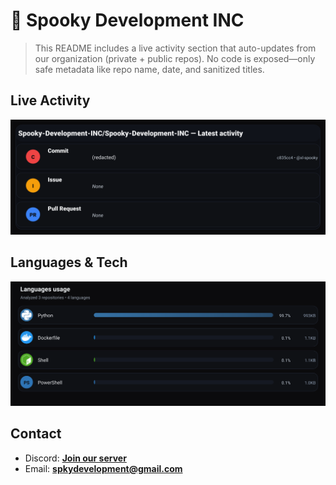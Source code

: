 # 👻 Spooky Development INC

> This README includes a live activity section that auto-updates from our organization (private + public repos). No code is exposed—only safe metadata like repo name, date, and sanitized titles.

## Live Activity
![Repo Snapshot](./assets/repo-snapshot.svg?v=f047eb3675)

## Languages & Tech
![Languages Usage](./assets/languages.svg?v=3de2d1acc6)

## Contact
- Discord: **[Join our server](https://discord.gg/XYspZgEEJb)**
- Email: **spkydevelopment@gmail.com**
